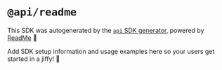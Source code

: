 # `@api/readme`

This SDK was autogenerated by the [`api` SDK generator](https://api.readme.dev), powered by [ReadMe](https://readme.com) 🦉

Add SDK setup information and usage examples here so your users get started in a jiffy! 🚀

<!---

Here's some additional info about the generated SDK:

`api` version: <<package version>>
Generated at 2023-10-25T00:00:00.000Z

--->
